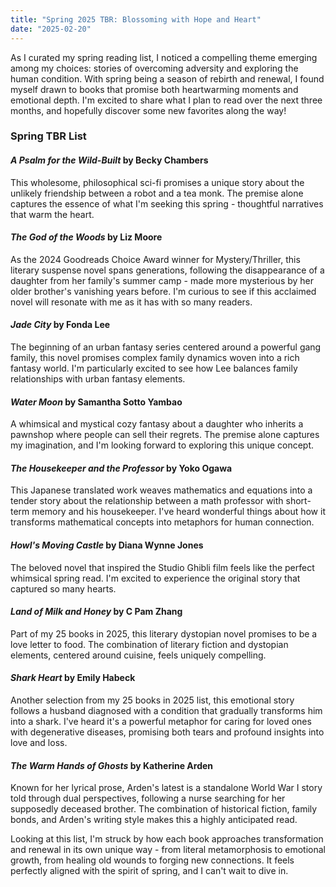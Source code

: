 ```yaml
---
title: "Spring 2025 TBR: Blossoming with Hope and Heart"
date: "2025-02-20"
---
```


As I curated my spring reading list, I noticed a compelling theme emerging among my choices: stories of overcoming adversity and exploring the human condition. With spring being a season of rebirth and renewal, I found myself drawn to books that promise both heartwarming moments and emotional depth. I'm excited to share what I plan to read over the next three months, and hopefully discover some new favorites along the way!

### Spring TBR List

#### _A Psalm for the Wild-Built_ by Becky Chambers

This wholesome, philosophical sci-fi promises a unique story about the unlikely friendship between a robot and a tea monk. The premise alone captures the essence of what I'm seeking this spring - thoughtful narratives that warm the heart.

#### _The God of the Woods_ by Liz Moore

As the 2024 Goodreads Choice Award winner for Mystery/Thriller, this literary suspense novel spans generations, following the disappearance of a daughter from her family's summer camp - made more mysterious by her older brother's vanishing years before. I'm curious to see if this acclaimed novel will resonate with me as it has with so many readers.

#### _Jade City_ by Fonda Lee

The beginning of an urban fantasy series centered around a powerful gang family, this novel promises complex family dynamics woven into a rich fantasy world. I'm particularly excited to see how Lee balances family relationships with urban fantasy elements.

#### _Water Moon_ by Samantha Sotto Yambao

A whimsical and mystical cozy fantasy about a daughter who inherits a pawnshop where people can sell their regrets. The premise alone captures my imagination, and I'm looking forward to exploring this unique concept.

#### _The Housekeeper and the Professor_ by Yoko Ogawa

This Japanese translated work weaves mathematics and equations into a tender story about the relationship between a math professor with short-term memory and his housekeeper. I've heard wonderful things about how it transforms mathematical concepts into metaphors for human connection.

#### _Howl's Moving Castle_ by Diana Wynne Jones

The beloved novel that inspired the Studio Ghibli film feels like the perfect whimsical spring read. I'm excited to experience the original story that captured so many hearts.

#### _Land of Milk and Honey_ by C Pam Zhang

Part of my 25 books in 2025, this literary dystopian novel promises to be a love letter to food. The combination of literary fiction and dystopian elements, centered around cuisine, feels uniquely compelling.

#### _Shark Heart_ by Emily Habeck

Another selection from my 25 books in 2025 list, this emotional story follows a husband diagnosed with a condition that gradually transforms him into a shark. I've heard it's a powerful metaphor for caring for loved ones with degenerative diseases, promising both tears and profound insights into love and loss.

#### _The Warm Hands of Ghosts_ by Katherine Arden

Known for her lyrical prose, Arden's latest is a standalone World War I story told through dual perspectives, following a nurse searching for her supposedly deceased brother. The combination of historical fiction, family bonds, and Arden's writing style makes this a highly anticipated read.

Looking at this list, I'm struck by how each book approaches transformation and renewal in its own unique way - from literal metamorphosis to emotional growth, from healing old wounds to forging new connections. It feels perfectly aligned with the spirit of spring, and I can't wait to dive in.
